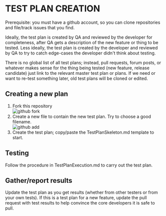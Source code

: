 TEST PLAN CREATION
==

Prerequisite: you must have a github account, so you can clone repositories and file/track issues that you find.

Ideally, the test plan is created by QA and reviewed by the developer
for completeness, after QA gets a description of the new feature or
thing to be tested. Less ideally, the test plan is created by the
developer and reviewed by QA to try to catch edge-cases the developer
didn't think about testing.

There is no global list of all test plans; instead, pull requests,
forum posts, or whatever makes sense for the thing being tested (new
feature, release candidate) just link to the relevant master test plan
or plans.  If we need or want to re-test something later, old test
plans will be cloned or edited.

Creating a new plan
--

1. Fork this repository<br/>
  ![github fork](http://dl.dropbox.com/u/38065353/Github_ForkButton.jpg)
2. Create a new file to contain the new test plan. Try to choose a good filename.<br/>
  ![github add](http://dl.dropbox.com/u/38065353/Github_AddButton.jpg)
3. Create the test plan; copy/paste the TestPlanSkeleton.md template to start.

Testing
--

Follow the procedure in TestPlanExecution.md to carry out the test plan.

Gather/report results
--

Update the test plan as you get results (whether from other testers or from your own tests).
If this is a test plan for a new feature, update the pull request with test results to help
convince the core developers it is safe to pull.
